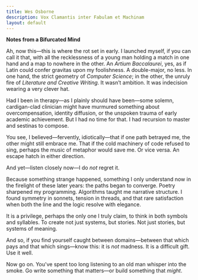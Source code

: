 ```yaml
---
title: Wes Osborne
description: Vox Clamantis inter Fabulam et Machinam 
layout: default
---
```

**Notes from a Bifurcated Mind**

Ah, now this—this is where the rot set in early. I launched myself, if you can call it that, with all the recklessness of a young man holding a match in one hand and a map to nowhere in the other. An *Artium Baccalaurei*, yes, as if Latin could confer gravitas upon my foolishness. A double-major, no less. In one hand, the strict geometry of *Computer Science*; in the other, the unruly fire of *Literature and Creative Writing*. It wasn’t ambition. It was indecision wearing a very clever hat.

Had I been in therapy—as I plainly should have been—some solemn, cardigan-clad clinician might have murmured something about overcompensation, identity diffusion, or the unspoken trauma of early academic achievement. But I had no time for that. I had recursion to master and sestinas to compose.

You see, I believed—fervently, idiotically—that if one path betrayed me, the other might still embrace me. That if the cold machinery of code refused to sing, perhaps the music of metaphor would save me. Or vice versa. An escape hatch in either direction.

And yet—listen closely now—I do *not* regret it.

Because something strange happened, something I only understand now in the firelight of these later years: the paths began to converge. Poetry sharpened my programming. Algorithms taught me narrative structure. I found symmetry in sonnets, tension in threads, and that rare satisfaction when both the line and the logic resolve with elegance.

It is a privilege, perhaps the only one I truly claim, to think in both symbols and syllables. To create not just systems, but stories. Not just stories, but systems of meaning.

And so, if you find yourself caught between domains—between that which pays and that which sings—know this: it is *not* madness. It is a difficult gift. Use it well.

Now go on. You've spent too long listening to an old man whisper into the smoke. Go write something that matters—or build something that *might*.


